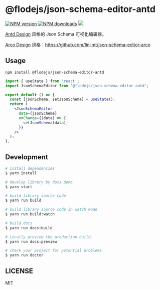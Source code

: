 # @flodejs/json-schema-editor-antd

[![NPM version](https://img.shields.io/npm/v/@flodejs/json-schema-editor-antd.svg?style=flat)](https://npmjs.org/package/@flodejs/json-schema-editor-antd)
[![NPM downloads](http://img.shields.io/npm/dm/@flodejs/json-schema-editor-antd.svg?style=flat)](https://npmjs.org/package/@flodejs/json-schema-editor-antd)
![](https://img.shields.io/badge/license-MIT-000000.svg)

[Antd Design](https://ant.design/) 风格的 Json Schema 可视化编辑器。

[Arco Design](https://arco.design/) 风格：https://github.com/lin-mt/json-schema-editor-arco

## Usage

```shell
npm install @flodejs/json-schema-editor-antd
```

```jsx
import { useState } from 'react';
import JsonSchemaEditor from '@flodejs/json-schema-editor-antd';

export default () => {
  const [jsonSchema, setJsonSchema] = useState();
  return (
    <JsonSchemaEditor
      data={jsonSchema}
      onChange={(data) => {
        setJsonSchema(data);
      }}
    />
  );
};
```

## Development

```bash
# install dependencies
$ yarn install

# develop library by docs demo
$ yarn start

# build library source code
$ yarn run build

# build library source code in watch mode
$ yarn run build:watch

# build docs
$ yarn run docs:build

# Locally preview the production build.
$ yarn run docs:preview

# check your project for potential problems
$ yarn run doctor
```

## LICENSE

MIT
